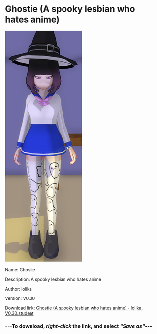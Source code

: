 # Ghostie (A spooky lesbian who hates anime)

<img src = "https://raw.githubusercontent.com/Arbiter1223/Daigaku-Gurashi-Custom-Students/master/Students/Files/Ghostie%20(A%20spooky%20lesbian%20who%20hates%20anime).png">

Name: Ghostie

Description: A spooky lesbian who hates anime

Author: lolika

Version: V0.30

Download link: <a href="https://raw.githubusercontent.com/Arbiter1223/Daigaku-Gurashi-Custom-Students/master/Students/Files/Ghostie%20(A%20spooky%20lesbian%20who%20hates%20anime)%20-%20lolika%2C%20V0.30.student">Ghostie (A spooky lesbian who hates anime) - lolika, V0.30.student</a>

### ---**To download, _right-click_ the link, and select _"Save as"_**---
